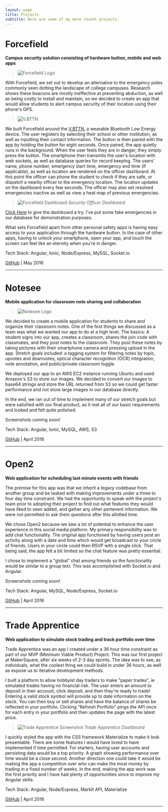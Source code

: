 ```yaml
---
layout: page
title: Projects
subtitle: Here are some of my more recent projects.
---
```


# Forcefield

**Campus security solution consisting of hardware button, mobile and web apps**

>![Forcefield Logo](/img/forcefield-iphone.png)

With Forcefield, we set out to develop an alternative to the emergency poles commonly seen dotting the landscape of college campuses.  Research shows these beacons are mostly ineffective at preventing abduction, as well as being costly to install and maintain, so we decided to create an app that would allow students to alert campus security of their location using their phone's GPS.

>![V.BTTN](/img/button.png)

We built Forcefield around the [V.BTTN](http://www.vsnmobil.com/products/v-bttn-wearable-bluetooth-le-4-0-device), a wearable Bluetooth Low Energy device.  The user registers by selecting their school or other institution, as well as inputting their contact information.  The button is then paired with the app by holding the button for eight seconds.  Once paired, the app quietly runs in the background.  When the user feels they are in danger, they simply press the button.  The smartphone then transmits the user's location with web sockets, as well as database queries for record keeping.  The users' name, phone number, emergency start time, emergency end time (if applicable), as well as location are rendered on the officer dashboard.  At this point the officer can phone the student to check if they are safe, or dispatch a nearby officer to the emergency location.  The location updates on the dashboard every few seconds.  The officer may also set resolved emergencies inactive as well as view a heat map of previous emergencies.

>![Forcefield Dashboard](/img/forcefield-dashboard.png)
*Security Officer Dashboard*

[Click Here](http://forcefield.herokuapp.com/#/dashboard) to give the dashboard a try.  I've put some fake emergencies in our database for demonstration purposes.

What sets Forcefield apart from other personal safety apps is having easy access to your application through the hardware button.  In the case of other apps, having to unlock your smartphone, open your app, and touch the screen can feel like an eternity when you're in danger.

Tech Stack: Angular, Ionic, Node/Express, MySQL, Socket.io

[GitHub](https://github.com/MKS-Elixr/forcefield) | May 2016

---

# Notesee

**Mobile application for classroom note sharing and collaboration** 

>![Notesee Logo](/img/notesee-banner.png)

We decided to create a mobile application for students to share and organize their classroom notes.  One of the first things we discussed as a team was what we wanted our app to do at a high level.  The basics: A student signs into our app, creates a classroom, shares the join code with classmates, and they post notes to the classroom.  They post these notes by taking pictures with their smartphone camera and pressing upload in the app.  Stretch goals included: a tagging system for filtering notes by topic, upvotes and downvotes, optical character recognition (OCR) integration, note annotation, and public/private classroom toggle.  

We deployed our app to an AWS EC2 instance running Ubuntu and used Amazon's S3 to store our images.  We decided to convert our images to base64 strings and store the URL returned from S3 so we could get faster performance and not store large images in our database directly.

In the end, we ran out of time to implement many of our stretch goals but were satisfied with our final product, as it met all of our basic requirements and looked and felt quite polished.

Screenshots coming soon!

Tech Stack: Angular, Ionic, MySQL, AWS, S3

[GitHub](https://github.com/MKS-PostgreSQL/notesee) | April 2016

---

# Open2

**Web application for scheduling last minute events with friends**

The premise for this app was that we inherit a legacy codebase from another group and be tasked with making improvements under a three to four day time constraint.  We had the opportunity to speak with the project's team prior to adopting their project to find out what features they would have liked to seen added, and gather any other pertenent information.  We were not permitted to ask them questions after this allotted time.

We chose Open2 because we saw a lot of potential to enhance the user experience in this social media platform.  My primary responsibility was to add chat functionality.  The original app functioned by having users post an activity along with a date and time which would get broadcast to your circle of friends.  Users in your circle could then RSVP with a single click.  That being said, the app felt a bit limited so the chat feature was pretty essential. 

I chose to implement a "global" chat among friends so the functionality would be similar to a group text.  This was accomplished with Socket.io and Angular.

Screenshots coming soon!

Tech Stack: Angular, MySQL, Node/Express, Socket.io

[GitHub](https://github.com/MKS-PostgreSQL/open2) | April 2016

---

# Trade Apprentice

**Web application to simulate stock trading and track portfolio over time**

Trade Apprentice was an app I created under a 36 hour time constraint as part of our MVP (Minimum Viable Product) Project.  This was our first project at MakerSquare, after six weeks of 2-3 day sprints.  The idea was to see, as individuals, what the coolest thing we could build in under 36 hours, as well as expose us to iterative development methods.  

I built a platform to allow hobbyist day traders to make "paper trades", ie simulated trades having no financial risk.  The user enters an amount to deposit in their account, click deposit, and then they're ready to trade!  Entering a valid stock symbol will provide up to date information on the stock.  You can then buy or sell shares and have the balance of shares be reflected in your portfolio.  Clicking "Refresh Portfolio" pings the API once for each entry in your portfolio and then updates the page with the latest price. 

>![Trade Apprentice Screenshot](/img/trade-apprentice-screenshot.png)
*Trade Apprentice Dashboard*

I quickly styled the app with the CSS framework Materialize to make it look presentable.  There are some features I would have loved to have implemented if time permitted.  For starters, having user accounts and persisting data would be a top priority.  A graph showing performance over time would be a close second.  Another direction one could take it would be making the app a competition over who can make the most money by trading in a fixed number of weeks.  In the end, making the app work was the first priority and I have had plenty of opportunities since to improve my Angular skills.

Tech Stack: Angular, Node/Express, MarkIt API, Materialize

[GitHub](https://github.com/cse25/trade-apprentice) | April 2016

---
